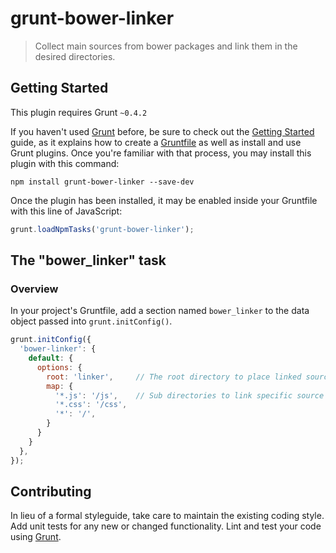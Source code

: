 # grunt-bower-linker

> Collect main sources from bower packages and link them in the desired directories.

## Getting Started
This plugin requires Grunt `~0.4.2`

If you haven't used [Grunt](http://gruntjs.com/) before, be sure to check out the [Getting Started](http://gruntjs.com/getting-started) guide, as it explains how to create a [Gruntfile](http://gruntjs.com/sample-gruntfile) as well as install and use Grunt plugins. Once you're familiar with that process, you may install this plugin with this command:

```shell
npm install grunt-bower-linker --save-dev
```

Once the plugin has been installed, it may be enabled inside your Gruntfile with this line of JavaScript:

```js
grunt.loadNpmTasks('grunt-bower-linker');
```

## The "bower_linker" task

### Overview
In your project's Gruntfile, add a section named `bower_linker` to the data object passed into `grunt.initConfig()`.

```js
grunt.initConfig({
  'bower-linker': {
    default: {
      options: {
        root: 'linker',     // The root directory to place linked sources.
        map: {
          '*.js': '/js',    // Sub directories to link specific source types.
          '*.css': '/css',
          '*': '/', 
        }
      }
    }
  },
});
```

## Contributing
In lieu of a formal styleguide, take care to maintain the existing coding style. Add unit tests for any new or changed functionality. Lint and test your code using [Grunt](http://gruntjs.com/).
